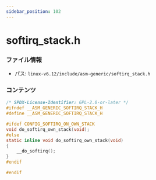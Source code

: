 ```yaml
---
sidebar_position: 102
---
```

# softirq_stack.h

### ファイル情報

- パス: `linux-v6.12/include/asm-generic/softirq_stack.h`

### コンテンツ

```h
/* SPDX-License-Identifier: GPL-2.0-or-later */
#ifndef __ASM_GENERIC_SOFTIRQ_STACK_H
#define __ASM_GENERIC_SOFTIRQ_STACK_H

#ifdef CONFIG_SOFTIRQ_ON_OWN_STACK
void do_softirq_own_stack(void);
#else
static inline void do_softirq_own_stack(void)
{
	__do_softirq();
}
#endif

#endif

```
